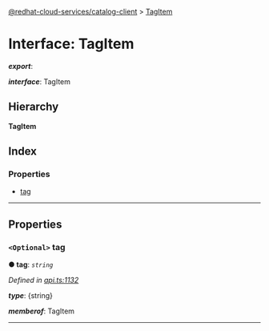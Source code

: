 [@redhat-cloud-services/catalog-client](../README.md) > [TagItem](../interfaces/tagitem.md)

# Interface: TagItem

*__export__*: 

*__interface__*: TagItem

## Hierarchy

**TagItem**

## Index

### Properties

* [tag](tagitem.md#tag)

---

## Properties

<a id="tag"></a>

### `<Optional>` tag

**● tag**: *`string`*

*Defined in [api.ts:1132](https://github.com/RedHatInsights/javascript-clients/blob/master/packages/catalog/api.ts#L1132)*

*__type__*: {string}

*__memberof__*: TagItem

___

